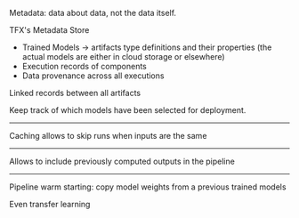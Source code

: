 
Metadata: data about data, not the data itself.

TFX's Metadata Store

- Trained Models -> artifacts type definitions and their properties (the actual models are either in cloud storage or elsewhere)
- Execution records of components
- Data provenance across all executions

Linked records between all artifacts

Keep track of which models have been selected for deployment.

---

Caching allows to skip runs when inputs are the same

---

Allows to include previously computed outputs in the pipeline

---

Pipeline warm starting: copy model weights from a previous trained models

Even transfer learning




